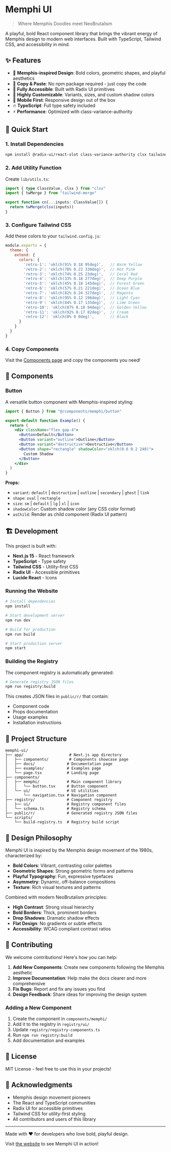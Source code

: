 # Memphi UI

> Where Memphis Doodles meet NeoBrutalism

A playful, bold React component library that brings the vibrant energy of Memphis design to modern web interfaces. Built with TypeScript, Tailwind CSS, and accessibility in mind.

## ✨ Features

- 🎨 **Memphis-inspired Design**: Bold colors, geometric shapes, and playful aesthetics
- 🔧 **Copy & Paste**: No npm package required - just copy the code
- 🎯 **Fully Accessible**: Built with Radix UI primitives
- 🎪 **Highly Customizable**: Variants, sizes, and custom shadow colors
- 📱 **Mobile First**: Responsive design out of the box
- 🔥 **TypeScript**: Full type safety included
- ⚡ **Performance**: Optimized with class-variance-authority

## 🚀 Quick Start

### 1. Install Dependencies

```bash
npm install @radix-ui/react-slot class-variance-authority clsx tailwind-merge
```

### 2. Add Utility Function

Create `lib/utils.ts`:

```typescript
import { type ClassValue, clsx } from "clsx"
import { twMerge } from "tailwind-merge"

export function cn(...inputs: ClassValue[]) {
  return twMerge(clsx(inputs))
}
```

### 3. Configure Tailwind CSS

Add these colors to your `tailwind.config.js`:

```javascript
module.exports = {
  theme: {
    extend: {
      colors: {
        'retro-1': 'oklch(91% 0.18 95deg)',   // Warm Yellow
        'retro-2': 'oklch(78% 0.23 330deg)',  // Hot Pink
        'retro-3': 'oklch(74% 0.25 23deg)',   // Coral Red
        'retro-4': 'oklch(33% 0.18 277deg)',  // Deep Purple
        'retro-5': 'oklch(45% 0.18 145deg)',  // Forest Green
        'retro-6': 'oklch(57% 0.21 221deg)',  // Ocean Blue
        'retro-7': 'oklch(82% 0.24 327deg)',  // Magenta
        'retro-8': 'oklch(95% 0.12 196deg)',  // Light Cyan
        'retro-9': 'oklch(84% 0.17 135deg)',  // Lime Green
        'retro-10': 'oklch(87% 0.18 94deg)',  // Golden Yellow
        'retro-11': 'oklch(92% 0.17 82deg)',  // Cream
        'retro-12': 'oklch(0% 0 0deg)',       // Black
      }
    }
  }
}
```

### 4. Copy Components

Visit the [Components page](http://localhost:3000/components) and copy the components you need!

## 🎨 Components

### Button

A versatile button component with Memphis-inspired styling:

```jsx
import { Button } from "@/components/memphi/button"

export default function Example() {
  return (
    <div className="flex gap-4">
      <Button>Default</Button>
      <Button variant="outline">Outline</Button>
      <Button variant="destructive">Destructive</Button>
      <Button shape="rectangle" shadowColor="oklch(0.6 0.2 240)">
        Custom Shadow
      </Button>
    </div>
  )
}
```

**Props:**
- `variant`: `default` | `destructive` | `outline` | `secondary` | `ghost` | `link`
- `shape`: `oval` | `rectangle`
- `size`: `sm` | `default` | `lg` | `xl` | `icon`
- `shadowColor`: Custom shadow color (any CSS color format)
- `asChild`: Render as child component (Radix UI pattern)

## 🏗️ Development

This project is built with:

- **Next.js 15** - React framework
- **TypeScript** - Type safety
- **Tailwind CSS** - Utility-first CSS
- **Radix UI** - Accessible primitives
- **Lucide React** - Icons

### Running the Website

```bash
# Install dependencies
npm install

# Start development server
npm run dev

# Build for production
npm run build

# Start production server
npm start
```

### Building the Registry

The component registry is automatically generated:

```bash
# Generate registry JSON files
npm run registry:build
```

This creates JSON files in `public/r/` that contain:
- Component code
- Props documentation
- Usage examples
- Installation instructions

## 📁 Project Structure

```
memphi-ui/
├── app/                    # Next.js app directory
│   ├── components/         # Components showcase page
│   ├── docs/              # Documentation page
│   ├── examples/          # Examples page
│   └── page.tsx           # Landing page
├── components/
│   ├── memphi/            # Main component library
│   │   └── button.tsx     # Button component
│   └── ui/                # UI utilities
│       └── navigation.tsx # Navigation component
├── registry/              # Component registry
│   ├── ui/                # Registry component files
│   └── schema.ts          # Registry schema
├── public/r/              # Generated registry JSON files
└── scripts/
    └── build-registry.ts  # Registry build script
```

## 🎯 Design Philosophy

Memphi UI is inspired by the Memphis design movement of the 1980s, characterized by:

- **Bold Colors**: Vibrant, contrasting color palettes
- **Geometric Shapes**: Strong geometric forms and patterns
- **Playful Typography**: Fun, expressive typefaces
- **Asymmetry**: Dynamic, off-balance compositions
- **Texture**: Rich visual textures and patterns

Combined with modern NeoBrutalism principles:

- **High Contrast**: Strong visual hierarchy
- **Bold Borders**: Thick, prominent borders
- **Drop Shadows**: Dramatic shadow effects
- **Flat Design**: No gradients or subtle effects
- **Accessibility**: WCAG compliant contrast ratios

## 🤝 Contributing

We welcome contributions! Here's how you can help:

1. **Add New Components**: Create new components following the Memphis aesthetic
2. **Improve Documentation**: Help make the docs clearer and more comprehensive
3. **Fix Bugs**: Report and fix any issues you find
4. **Design Feedback**: Share ideas for improving the design system

### Adding a New Component

1. Create the component in `components/memphi/`
2. Add it to the registry in `registry/ui/`
3. Update `registry/registry-components.ts`
4. Run `npm run registry:build`
5. Add documentation and examples

## 📄 License

MIT License - feel free to use this in your projects!

## 🙏 Acknowledgments

- Memphis design movement pioneers
- The React and TypeScript communities
- Radix UI for accessible primitives
- Tailwind CSS for utility-first styling
- All contributors and users of this library

---

Made with ❤️ for developers who love bold, playful design.

Visit [the website](http://localhost:3000) to see Memphi UI in action!
